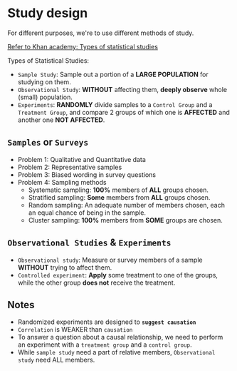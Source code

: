 # Study design
For different purposes, we're to use different methods of study.

[Refer to Khan academy: Types of statistical studies](https://www.khanacademy.org/math/ap-statistics/gathering-data-ap/modal/v/types-of-statistical-studies)

Types of Statistical Studies:
- `Sample Study`: Sample out a portion of a **LARGE POPULATION** for studying on them.
- `Observational Study`: **WITHOUT** affecting them, **deeply observe** whole (small) population.
- `Experiments`: **RANDOMLY** divide samples to a `Control Group` and a `Treatment Group`, and compare 2 groups of which one is **AFFECTED** and another one **NOT AFFECTED**.


## `Samples` or `Surveys`
- Problem 1: Qualitative and Quantitative data
- Problem 2: Representative samples
- Problem 3: Biased wording in survey questions
- Problem 4: Sampling methods
    - Systematic sampling: **100%** members of **ALL** groups chosen.
    - Stratified sampling: **Some** members from **ALL** groups chosen.
    - Random sampling: An adequate number of members chosen, each an equal chance of being in the sample.
    - Cluster sampling: **100%** members from **SOME** groups are chosen.

## `Observational Studies` & `Experiments`
- `Observational study`: Measure or survey members of a sample **WITHOUT** trying to affect them.
- `Controlled experiment`: **Apply** some treatment to one of the groups, while the other group **does not** receive the treatment.

## Notes
- Randomized experiments are designed to **`suggest causation`**
- `Correlation` is WEAKER than `causation`
- To answer a question about a causal relationship, we need to perform an experiment with a `treatment group` and a `control group`.
- While `sample study` need a part of relative members, `Observational study` need ALL members.